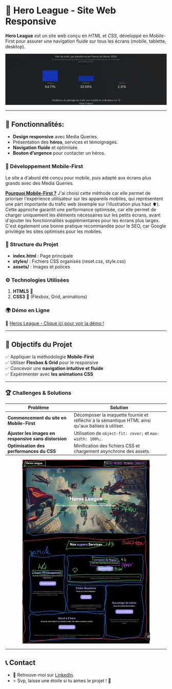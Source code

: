 # 🦸 Hero League - Site Web Responsive

**Hero League** est un site web conçu en _HTML_ et _CSS_, développé en Mobile-First pour assurer une navigation fluide sur tous les écrans (mobile, tablette, desktop).

![Graphique du trafic internet en février 2025](./ressources/images/trafic-internet_Fevrier2025.png)

---

## 🚀 Fonctionnalités:

- **Design responsive** avec Media Queries.
- Présentation des **héros**, services et témoignages.
- **Navigation fluide** et optimisée.
- **Bouton d’urgence** pour contacter un héros.

### 📱 Développement Mobile-First

Le site a d'abord été conçu pour mobile, puis adapté aux écrans plus grands avec des Media Queries.

**<u>Pourquoi Mobile-First ?</u>** J'ai choisi cette méthode car elle permet de prioriser l'expérience utilisateur sur les appareils mobiles, qui représentent une part importante du trafic web (exemple sur l'illustration plus haut ⬆️). Cette approche garantit une performance optimisée, car elle permet de charger uniquement les éléments nécessaires sur les petits écrans, avant d'ajouter les fonctionnalités supplémentaires pour les écrans plus larges. C'est également une bonne pratique recommandée pour le SEO, car Google privilégie les sites optimisés pour les mobiles.

### 📂 Structure du Projet

- **index.html** : Page principale
- **styles/** : Fichiers CSS organisés (reset.css, style.css)
- **assets/** : Images et polices

### ⚙️ Technologies Utilisées

1. **HTML5** 📄
2. **CSS3** 🎨 (Flexbox, Grid, animations)

### 🌍 Démo en Ligne

🔗 [Heros League - Clique ici pour voir la démo !](https://thomasbrelot.github.io/Hero_League/)

---

## 🎯 Objectifs du Projet

✅ Appliquer la méthodologie **Mobile-First**  
✅ Utiliser **Flexbox & Grid** pour le responsive  
✅ Concevoir une **navigation intuitive et fluide**  
✅ Expérimenter avec **les animations CSS**

---

### 🏆 Challenges & Solutions

| **Problème**                                         | **Solution**                                                                                      |
| ---------------------------------------------------- | ------------------------------------------------------------------------------------------------- |
| **Commencement du site en Mobile-First**             | Décomposer la maquette fournie et réfléchir à la sémantique HTML ainsi qu'aux balises à utiliser. |
| **Ajuster les images en responsive sans distorsion** | Utilisation de `object-fit: cover;` et `max-width: 100%;`.                                        |
| **Optimisation des performances du CSS**             | Minification des fichiers CSS et chargement asynchrone des assets.                                |

<div align="center">
  <img src="./ressources/images/Reflexion-avant-leCode.jpeg" alt="exemple de reflexion avant de structurer l'HTML" width="400">
</div>

---

## 📞 Contact

- 💌 Retrouve-moi sur [LinkedIn](https://www.linkedin.com/in/thomas-brelot/).
- ⭐ Svp, laisse une étoile si tu aimes le projet ! 🚀
